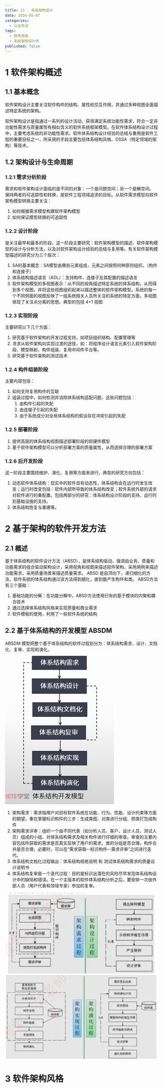 ```yaml
---
title: 13 - 系统架构设计
date: 2024-05-07
categories:
  - 认证考试
tags:
  - 软考高级
  - 系统架构设计师
published: false
---
```

# 1 软件架构概述

## 1.1 基本概念
软件架构设计主要关注软件构件的结构、属性和交互作用，并通过多种视图全面描述特定系统的架构。

软件架构设计是指通过一系列的设计活动，获得满足系统功能性需求，符合一定非功能性需求与质量属性有相似含义的软件系统框架模型。在软件体系结构设计过程中，主要考虑系统的非功能性需求。软件体系结构设计经验的总结与重用是软件工程的重要目标之一，所采用的手段主要包括体系结构风格、DSSA（特定领域的架构）等技术。

## 1.2 架构设计与生命周期

### 1.2.1 需求分析阶段
需求和软件架构设计面临的是不同的对象：一个是问题空间；另一个是解空间。
保持两者的可追踪性和转换，是软件工程领域追求的目标。从软件需求模型向软件架构模型转换主要关注：
1. 如何根据需求模型构建软件架构模型
2. 如何保证模型转换的可追踪性
### 1.2.2 设计阶段
是关注最早和最多的阶段，这一阶段主要研究：软件架构模型的描述、软件架构模型的设计与分析方法，以及对软件架构设计经验的总结与复用等。有关软件架构模型描述的研究分为三个层次：
1. SA的基本概念：SA模型由哪些元素组成，元素之间按照何种原则组织。（构件和连接子）
2. 体系结构描述语言（ADL）：支持构件、连接子及其配置的描述语言
3. 软件架构模型的多视图表示：从不同的视角描述特定系统的体系结构，从而得到多个视图，并将这些视图组织起来以描述整体的软件架构模型。系统的每一个不同侧面的视图反映了一组系统相关人员所关注的系统的特定方面，多视图体现了关注点分离的思想。典型的包括 4+1 视图

### 1.2.3 实现阶段
主要研究以下几个方面：
1. 研究基于软件架构的开发过程支持，如项目组织结构、配置管理等
2. 寻求从软件架构向实现过渡的途径，如：将程序设计语言元素引入软件架构阶段、模型映射、构件组装、复用中间件平台等。
3. 研究基于软件架构的测试技术

### 1.2.4 构件组装阶段
主要内容包括：
1. 如何支持复用构件的互联
2. 组装过程中，如何检测并消除体系结构适配问题，这些问题包括：
	1. 由构件引起的失配
	2. 由连接子引起的失配
	3. 由于系统成分对全局体系结构的假设存在冲突引起的失配

### 1.2.5 部署阶段

1. 提供高层的体系结构视图描述部署阶段的软硬件模型
2. 基于软件架构模型可以分析部署方案的质量属性，从而选择合理的部署方案

### 1.2.6 后开发阶段
这一阶段主要围绕维护、演化、复用等方面来进行，典型的研究方向包括：
1. 动态软件体系结构：现实中的软件具有动态性，体系结构会在运行时发生改变；运行时改变包括：软件内部所导致的体系结构改变；软件系统外部的请求对软件进行的重配置。包括两部分的研究：体系结构设计阶段的支持、运行时刻基础设施的支持。
2. 体系结构恢复与重建等。

# 2 基于架构的软件开发方法

## 2.1 概述
基于体系结构的软件设计方法（ABSD），是体系结构驱动，强调由业务、质量和功能需求的组合驱动架构设计，采用视角和视图来描述软件架构，采用用例来描述功能需求，采用质量场景来描述质量需求。
ABSD 是自顶向下，递归细化的方法，软件系统的体系结构通过该方法得到细化，直到能产生构件和类。
ABSD方法有三个基础：
1. 基础功能的分解：在功能分解中，ABSD方法使用已有的基于模块的内聚和耦合技术
2. 通过选择体系结构风格来实现质量和商业需求
3. 软件模板的使用，利用了一些软件系统的结构


## 2.2 基于体系结构的开发模型 ABSDM
ABSDM 模型把整个基于体系结构的软件过程划分为：体系结构需求、设计、文档化、复审、实现和演化。
![](https://raw.githubusercontent.com/BaihlUp/Figurebed/master/2024/Pasted%20image%2020240507230718.png)

1. 架构需求：需求指用户对目标软件系统在功能、行为、性能、设计约束等方面的期望。重在掌握标识构件的三步：生成类图、对类进行分组、把类打包成构件
2. 架构需求评审：组织一个由不同代表（如分析人员、客户、设计人员、测试人员）组成的小组，对体系结构需求及相关构件进行仔细的审查。审查的主要内容包括所获取的需求是否真实反映了用户的需求，类的分组是否合理，构件合并是否合理，必要时，可以在“需求获取--标识构件--需求评审”之间进行迭代。
3. 体系结构文档化过程输出：体系结构规格说明 和 测试体系结构需求的质量设计说明书
4. 体系结构复审是一个迭代过程：目的是标识出潜在的风险尽早发现体系结构设计中的缺陷和错误。在一个主版本的软件体系结构分析之后，要安排一次由外部人员（用户代表和领域专家）参加的复审。

![](https://raw.githubusercontent.com/BaihlUp/Figurebed/master/2024/202405072326524.png)
![](https://raw.githubusercontent.com/BaihlUp/Figurebed/master/2024/202405072326776.png)

# 3 软件架构风格